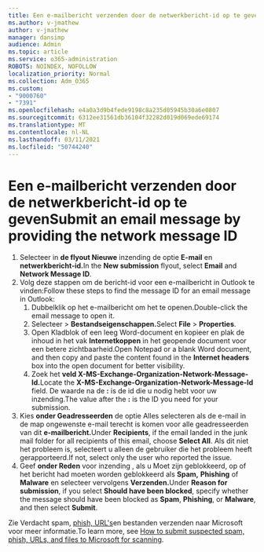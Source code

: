 ```yaml
---
title: Een e-mailbericht verzenden door de netwerkbericht-id op te geven
ms.author: v-jmathew
author: v-jmathew
manager: dansimp
audience: Admin
ms.topic: article
ms.service: o365-administration
ROBOTS: NOINDEX, NOFOLLOW
localization_priority: Normal
ms.collection: Adm_O365
ms.custom:
- "9000760"
- "7391"
ms.openlocfilehash: e4a0a3d9b4fede9198c8a235d05945b30a6e0807
ms.sourcegitcommit: 6312ee31561db36104f32282d019d069ede69174
ms.translationtype: MT
ms.contentlocale: nl-NL
ms.lasthandoff: 03/11/2021
ms.locfileid: "50744240"
---
```

# <a name="submit-an-email-message-by-providing-the-network-message-id"></a><span data-ttu-id="a92ec-102">Een e-mailbericht verzenden door de netwerkbericht-id op te geven</span><span class="sxs-lookup"><span data-stu-id="a92ec-102">Submit an email message by providing the network message ID</span></span>

1. <span data-ttu-id="a92ec-103">Selecteer in **de flyout Nieuwe** inzending de optie **E-mail** en **netwerkbericht-id.**</span><span class="sxs-lookup"><span data-stu-id="a92ec-103">In the **New submission** flyout, select **Email** and **Network Message ID**.</span></span>
2. <span data-ttu-id="a92ec-104">Volg deze stappen om de bericht-id voor een e-mailbericht in Outlook te vinden:</span><span class="sxs-lookup"><span data-stu-id="a92ec-104">Follow these steps to find the message ID for an email message in Outlook:</span></span>
    1. <span data-ttu-id="a92ec-105">Dubbelklik op het e-mailbericht om het te openen.</span><span class="sxs-lookup"><span data-stu-id="a92ec-105">Double-click the email message to open it.</span></span>
    1. <span data-ttu-id="a92ec-106">Selecteer   >  **Bestandseigenschappen.**</span><span class="sxs-lookup"><span data-stu-id="a92ec-106">Select **File** > **Properties**.</span></span>
    1. <span data-ttu-id="a92ec-107">Open Kladblok of een leeg Word-document en kopieer en plak de inhoud in het vak **Internetkoppen** in het geopende document voor een betere zichtbaarheid.</span><span class="sxs-lookup"><span data-stu-id="a92ec-107">Open Notepad or a blank Word document, and then copy and paste the content found in the **Internet headers** box into the open document for better visibility.</span></span>
    1. <span data-ttu-id="a92ec-108">Zoek het **veld X-MS-Exchange-Organization-Network-Message-Id.**</span><span class="sxs-lookup"><span data-stu-id="a92ec-108">Locate the **X-MS-Exchange-Organization-Network-Message-Id** field.</span></span> <span data-ttu-id="a92ec-109">De waarde na de **:** is de id die u nodig hebt voor uw inzending.</span><span class="sxs-lookup"><span data-stu-id="a92ec-109">The value after the **:** is the ID you need for your submission.</span></span>
3. <span data-ttu-id="a92ec-110">Kies **onder Geadresseerden** de optie Alles selecteren als de e-mail in de map ongewenste e-mail terecht is komen voor alle geadresseerden van dit **e-mailbericht.**</span><span class="sxs-lookup"><span data-stu-id="a92ec-110">Under **Recipients**, if the email landed in the junk mail folder for all recipients of this email, choose **Select All**.</span></span> <span data-ttu-id="a92ec-111">Als dit niet het probleem is, selecteert u alleen de gebruiker die het probleem heeft gerapporteerd.</span><span class="sxs-lookup"><span data-stu-id="a92ec-111">If not, select only the user who reported the issue.</span></span>
4. <span data-ttu-id="a92ec-112">Geef **onder Reden** voor inzending , als u Moet zijn geblokkeerd, op of het bericht had moeten worden geblokkeerd als **Spam,** **Phishing** of **Malware** en selecteer vervolgens **Verzenden.**</span><span class="sxs-lookup"><span data-stu-id="a92ec-112">Under **Reason for submission**, if you select **Should have been blocked**, specify whether the message should have been blocked as **Spam**, **Phishing**, or **Malware**, and then select **Submit**.</span></span>

<span data-ttu-id="a92ec-113">Zie Verdacht spam, [phish, URL's](https://go.microsoft.com/fwlink/?linkid=2101479)en bestanden verzenden naar Microsoft voor meer informatie.</span><span class="sxs-lookup"><span data-stu-id="a92ec-113">To learn more, see [How to submit suspected spam, phish, URLs, and files to Microsoft for scanning](https://go.microsoft.com/fwlink/?linkid=2101479).</span></span>
